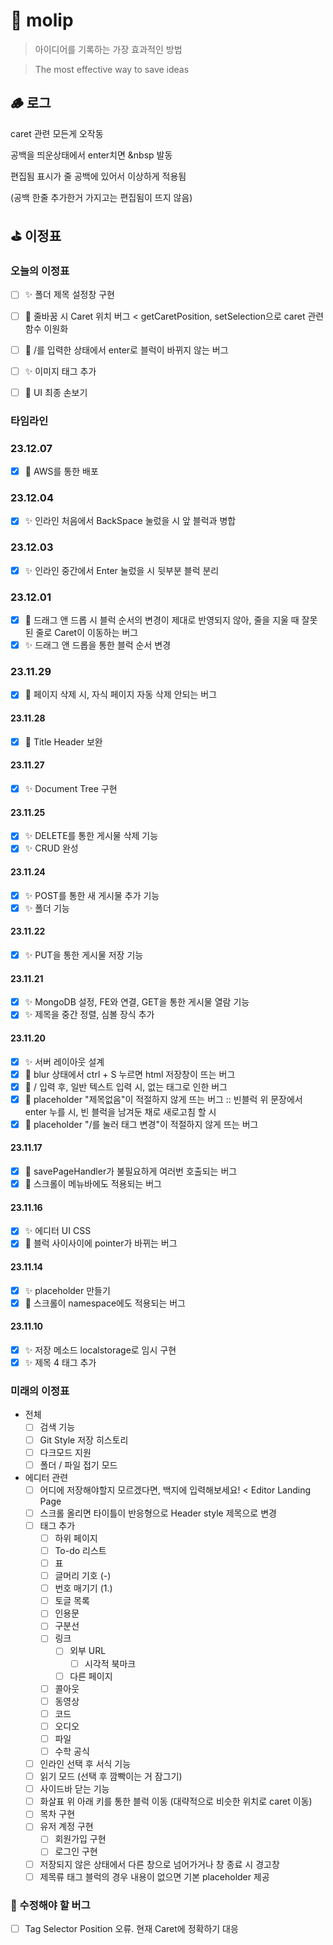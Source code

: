 # 💭 molip

> 아이디어를 기록하는 가장 효과적인 방법

> The most effective way to save ideas

## 🪵 로그

caret 관련 모든게 오작동

공백을 띄운상태에서 enter치면 &nbsp 발동

편집됨 표시가 줄 공백에 있어서 이상하게 적용됨

(공백 한줄 추가한거 가지고는 편집됨이 뜨지 않음)

## ⛳️ 이정표

### 오늘의 이정표
- [ ] ✨ 폴더 제목 설정창 구현
- [ ] 🐛 줄바꿈 시 Caret 위치 버그 < getCaretPosition, setSelection으로 caret 관련 함수 이원화

- [ ] 🐛 /를 입력한 상태에서 enter로 블럭이 바뀌지 않는 버그
- [ ] ✨ 이미지 태그 추가
- [ ] 💄 UI 최종 손보기

### 타임라인
### 23.12.07
- [x] 🚀 AWS를 통한 배포
### 23.12.04
- [x] ✨ 인라인 처음에서 BackSpace 눌렀을 시 앞 블럭과 병합
### 23.12.03
- [x] ✨ 인라인 중간에서 Enter 눌렀을 시 뒷부분 블럭 분리
### 23.12.01
- [x] 🐛 드래그 앤 드롭 시 블럭 순서의 변경이 제대로 반영되지 않아, 줄을 지울 때 잘못된 줄로 Caret이 이동하는 버그
- [x] ✨ 드래그 앤 드롭을 통한 블럭 순서 변경
### 23.11.29
- [x] 🐛 페이지 삭제 시, 자식 페이지 자동 삭제 안되는 버그
#### 23.11.28
- [x] 💄 Title Header 보완
#### 23.11.27
- [x] ✨ Document Tree 구현
#### 23.11.25
- [x] ✨ DELETE를 통한 게시물 삭제 기능
- [x] ✨ CRUD 완성
#### 23.11.24
- [x] ✨ POST를 통한 새 게시물 추가 기능
- [x] ✨ 폴더 기능
#### 23.11.22
- [x] ✨ PUT을 통한 게시물 저장 기능
#### 23.11.21
- [x] ✨ MongoDB 설정, FE와 연결, GET을 통한 게시물 열람 기능
- [x] ✨ 제목을 중간 정렬, 심볼 장식 추가
#### 23.11.20
- [x] ✨ 서버 레이아웃 설계
- [x] 🐛 blur 상태에서 ctrl + S 누르면 html 저장창이 뜨는 버그
- [x] 🐛 / 입력 후, 일반 텍스트 입력 시, 없는 태그로 인한 버그
- [x] 🐛 placeholder "제목없음"이 적절하지 않게 뜨는 버그 :: 빈블럭 위 문장에서 enter 누를 시, 빈 블럭을 남겨둔 채로 새로고침 할 시
- [x] 🐛 placeholder "/를 눌러 태그 변경"이 적절하지 않게 뜨는 버그
#### 23.11.17
- [x] 🐛 savePageHandler가 불필요하게 여러번 호출되는 버그
- [x] 🐛 스크롤이 메뉴바에도 적용되는 버그
#### 23.11.16
- [x] ✨ 에디터 UI CSS
- [x] 🐛 블럭 사이사이에 pointer가 바뀌는 버그
#### 23.11.14
- [x] ✨ placeholder 만들기
- [x] 🐛 스크롤이 namespace에도 적용되는 버그
#### 23.11.10
- [x] ✨ 저장 메소드 localstorage로 임시 구현
- [x] ✨ 제목 4 태그 추가

### 미래의 이정표
- 전체
    - [ ] 검색 기능
    - [ ] Git Style 저장 히스토리
    - [ ] 다크모드 지원
    - [ ] 폴더 / 파일 접기 모드
- 에디터 관련
    - [ ] 어디에 저장해야할지 모르겠다면, 백지에 입력해보세요! < Editor Landing Page
    - [ ] 스크롤 올리면 타이틀이 반응형으로 Header style 제목으로 변경
    - [ ] 태그 추가
        - [ ] 하위 페이지
        - [ ] To-do 리스트
        - [ ] 표
        - [ ] 글머리 기호 (-)
        - [ ] 번호 매기기 (1.)
        - [ ] 토글 목록
        - [ ] 인용문
        - [ ] 구분선
        - [ ] 링크
            - [ ] 외부 URL
                - [ ] 시각적 북마크
            - [ ] 다른 페이지
        - [ ] 콜아웃
        - [ ] 동영상
        - [ ] 코드
        - [ ] 오디오
        - [ ] 파일
        - [ ] 수학 공식
    - [ ] 인라인 선택 후 서식 기능
    - [ ] 읽기 모드 (선택 후 깜빡이는 거 잠그기)
    - [ ] 사이드바 닫는 기능
    - [ ] 화살표 위 아래 키를 통한 블럭 이동 (대략적으로 비슷한 위치로 caret 이동)
    - [ ] 목차 구현
    - [ ] 유저 계정 구현
        - [ ] 회원가입 구현
        - [ ] 로그인 구현
    - [ ] 저장되지 않은 상태에서 다른 창으로 넘어가거나 창 종료 시 경고창
    - [ ] 제목류 태그 블럭의 경우 내용이 없으면 기본 placeholder 제공

### 🐛 수정해야 할 버그
- [ ] Tag Selector Position 오류. 현재 Caret에 정확하기 대응
